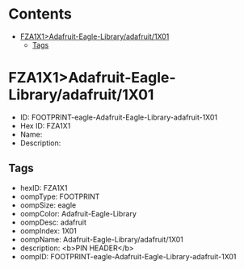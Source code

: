 



Contents
========

* [FZA1X1>Adafruit-Eagle-Library/adafruit/1X01](#fza1x1adafruit-eagle-libraryadafruit1x01)
	* [Tags](#tags)

# FZA1X1>Adafruit-Eagle-Library/adafruit/1X01

- ID: FOOTPRINT-eagle-Adafruit-Eagle-Library-adafruit-1X01
- Hex ID: FZA1X1
- Name: 
- Description: 

## Tags

- hexID: FZA1X1
- oompType: FOOTPRINT
- oompSize: eagle
- oompColor: Adafruit-Eagle-Library
- oompDesc: adafruit
- oompIndex: 1X01
- oompName: Adafruit-Eagle-Library/adafruit/1X01
- description: &lt;b&gt;PIN HEADER&lt;/b&gt;
- oompID: FOOTPRINT-eagle-Adafruit-Eagle-Library-adafruit-1X01
